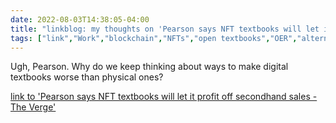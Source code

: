 ---date: 2022-08-03T14:38:05-04:00title: "linkblog: my thoughts on 'Pearson says NFT textbooks will let it profit off secondhand sales - The Verge'"tags: ["link","Work","blockchain","NFTs","open textbooks","OER","alternative textbooks"]---Ugh, Pearson. Why do we keep thinking about ways to make digital textbooks worse than physical ones? [link to 'Pearson says NFT textbooks will let it profit off secondhand sales - The Verge'](https://www.theverge.com/2022/8/3/23290335/pearson-textbook-publisher-nft-blockchain-secondhand-ebook-sales)